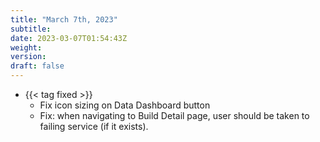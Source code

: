 ```yaml
---
title: "March 7th, 2023"
subtitle:
date: 2023-03-07T01:54:43Z
weight:
version:
draft: false
---
```


- {{< tag fixed >}}
    - Fix icon sizing on Data Dashboard button
    - Fix: when navigating to Build Detail page, user should be taken to failing service (if it exists).
